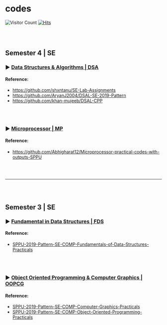 # codes
![Visitor Count](https://profile-counter.glitch.me/getsomesleepbro_codes/count.svg)
[![Hits](https://hits.seeyoufarm.com/api/count/incr/badge.svg?url=https%3A%2F%2Fgithub.com%2FGetSomeSleepBro%2Fcodes&count_bg=%2379C83D&title_bg=%23555555&icon=&icon_color=%23E7E7E7&title=hits&edge_flat=false)](https://hits.seeyoufarm.com)

<br><br>

## Semester 4 | SE 

### ▶️ [Data Structures & Algorithms | DSA](./DSA)
#### Reference:
  - https://github.com/shxntanu/SE-Lab-Assignments
  - https://github.com/AryanJ2004/DSAL-SE-2019-Pattern
  - https://github.com/khan-mujeeb/DSAL-CPP


<br><br>

### ▶️ [Microprocessor | MP](./MP)
#### Reference:
  - https://github.com/Abhigharat12/Microprocessor-practical-codes-with-outputs-SPPU


<br><br><hr><br><br>

##  Semester 3 | SE 

### ▶️ [Fundamental in Data Structures | FDS](./FDS)
#### Reference:
  - [SPPU-2019-Pattern-SE-COMP-Fundamentals-of-Data-Structures-Practicals](https://github.com/Parth1906/SPPU-2019-Pattern-SE-COMP-Fundamentals-of-Data-Structures-Practicals)


<br><br>

### ▶️ [Object Oriented Programming & Computer Graphics | OOPCG](./OOPCG)
#### Reference:
  - [SPPU-2019-Pattern-SE-COMP-Computer-Graphics-Practicals](https://github.com/Parth1906/SPPU-2019-Pattern-SE-COMP-Computer-Graphics-Practicals)
  - [SPPU-2019-Pattern-SE-COMP-Object-Oriented-Programming-Practicals](https://github.com/Parth1906/SPPU-2019-Pattern-SE-COMP-Object-Oriented-Programming-Practicals)
